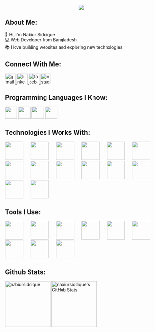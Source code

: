 <div align="center">
  <img src="https://i.ibb.co.com/C7tPm4R/Github-Banner.jpg"  />
</div>

<h2 align="left">About Me:</h2>
<p align="left">
👋 Hi, I'm Nabiur Siddique<br> 
💻 Web Developer from Bangladesh<br>
📚 I love building websites and exploring new technologies<br>
</p>

<h2 align="left">Connect With Me:</h2>

<div align="left">
  <a href="mailto:nabiursiddique01@gmail.com">
  <img src="https://img.shields.io/static/v1?message=Gmail&logo=gmail&label=&color=D14836&logoColor=white&labelColor=&style=for-the-badge" height="35" alt="gmail logo" />
  </a>

  <a href="https://www.linkedin.com/in/nabiursiddique/" target="_blank">
    <img src="https://img.shields.io/static/v1?message=LinkedIn&logo=linkedin&label=&color=0077B5&logoColor=white&labelColor=&style=for-the-badge" height="35" alt="linkedin logo"  />
  </a>

  <a href="https://www.facebook.com/nabiursiddique">
    <img src="https://img.shields.io/static/v1?message=Facebook&logo=facebook&label=&color=1877F2&logoColor=white&labelColor=&style=for-the-badge" height="35" alt="facebook logo"  />
  </a>

  <a href="https://www.instagram.com/nabiursiddique/" target="_blank">
    <img src="https://img.shields.io/static/v1?message=Instagram&logo=instagram&label=&color=E4405F&logoColor=white&labelColor=&style=for-the-badge" height="35" alt="instagram logo"  />
  </a>
</div>

<h2 align="left">Programming Languages I Know:</h2>
<div align="left">
  <img src="https://user-images.githubusercontent.com/25181517/192106070-46255bcf-65e6-4c6b-a296-bf8d0d8fb2a7.png" height="40" width="40"/>

  <img src="https://user-images.githubusercontent.com/25181517/192106073-90fffafe-3562-4ff9-a37e-c77a2da0ff58.png" height="40" width="40"/>

  <img src="https://user-images.githubusercontent.com/25181517/117447155-6a868a00-af3d-11eb-9cfe-245df15c9f3f.png" height="40" width="40"/>
  <!-- <img width="16" /> -->

  <img src="https://user-images.githubusercontent.com/25181517/183890598-19a0ac2d-e88a-4005-a8df-1ee36782fde1.png" height="40" width="40"/>
  <!-- <img width="16" /> -->
</div>

<h2 align="left">Technologies I Works With:</h2>
<div align="left">
  <img src="https://user-images.githubusercontent.com/25181517/192158954-f88b5814-d510-4564-b285-dff7d6400dad.png" height="60"/>
  <img width="16" />

  <img src="https://user-images.githubusercontent.com/25181517/183898674-75a4a1b1-f960-4ea9-abcb-637170a00a75.png" height="60"/>
  <img width="16" />

  <img src="https://user-images.githubusercontent.com/25181517/183897015-94a058a6-b86e-4e42-a37f-bf92061753e5.png" height="60"/>
  <img width="16" />

  <img src="https://user-images.githubusercontent.com/25181517/187896150-cc1dcb12-d490-445c-8e4d-1275cd2388d6.png" height="60"/>
  <img width="16" />

  <img src="https://github.com/marwin1991/profile-technology-icons/assets/136815194/5f8c622c-c217-4649-b0a9-7e0ee24bd704" height="60"/>
  <img width="16" />

  <img src="https://user-images.githubusercontent.com/25181517/182884177-d48a8579-2cd0-447a-b9a6-ffc7cb02560e.png" height="60"/>
  <img width="16" />

  <img src="https://github.com/user-attachments/assets/a3e40bf1-82d5-4907-b3bd-10d2eb4b00f5" height="60"/>
  <img width="16" />

  <img src="https://user-images.githubusercontent.com/25181517/183568594-85e280a7-0d7e-4d1a-9028-c8c2209e073c.png" height="60"/>
  <img width="16" />

  <img src="https://user-images.githubusercontent.com/25181517/183859966-a3462d8d-1bc7-4880-b353-e2cbed900ed6.png" height="60"/>
  <img width="16" />

  <img src="https://user-images.githubusercontent.com/25181517/202896760-337261ed-ee92-4979-84c4-d4b829c7355d.png" height="60"/>
  <img width="16" />

  <img src="https://user-images.githubusercontent.com/25181517/183898054-b3d693d4-dafb-4808-a509-bab54cf5de34.png" height="60"/>
  <img width="16" />

  <img src="https://user-images.githubusercontent.com/25181517/190887795-99cb0921-e57f-430b-a111-e165deedaa36.png" height="60"/>
  <img width="16" />

  <img src="https://github.com/user-attachments/assets/e4bd419a-2a4a-459a-ba9a-d3324e693c4d" height="60"/>
  <img width="16" />

  <img src="https://github.com/user-attachments/assets/9027732b-de8c-4c4b-a065-235e15e33e5e" height="60"/>
  <img width="16" />

</div>

###

<h2 align="left">Tools I Use:</h2>
<div align="left">
  <img src="https://user-images.githubusercontent.com/25181517/192108372-f71d70ac-7ae6-4c0d-8395-51d8870c2ef0.png" height="60"/>
  <img width="16" />

  <img src="https://user-images.githubusercontent.com/25181517/192108374-8da61ba1-99ec-41d7-80b8-fb2f7c0a4948.png" height="60"/>
  <img width="16" />

  <img src="https://user-images.githubusercontent.com/25181517/192108891-d86b6220-e232-423a-bf5f-90903e6887c3.png" height="60"/>
  <img width="16" />
  
  <img src="https://user-images.githubusercontent.com/25181517/192109061-e138ca71-337c-4019-8d42-4792fdaa7128.png" height="60"/>
  <img width="16" />

  <img src="https://user-images.githubusercontent.com/25181517/189716855-2c69ca7a-5149-4647-936d-780610911353.png" height="60"/>
  <img width="16" />

  <img src="https://user-images.githubusercontent.com/25181517/189715289-df3ee512-6eca-463f-a0f4-c10d94a06b2f.png" height="60"/>
  <img width="16" />

  <img src="https://github-production-user-asset-6210df.s3.amazonaws.com/136815194/253220886-02494c7c-de6a-43a6-9293-6369696842ed.png" height="60"/>
  <img width="16" />

  <img src="https://user-images.githubusercontent.com/25181517/121401671-49102800-c959-11eb-9f6f-74d49a5e1774.png" height="60"/>
  <img width="16" />

  <img src="https://github.com/marwin1991/profile-technology-icons/assets/136815194/7e9599e9-0570-4bb6-b17f-676ed589912f" height="60"/>
  <img width="16" />
</div>

###

<h2 align="left">Github Stats:</h2>
<div>
<img align="left" src="https://github-readme-stats.vercel.app/api/top-langs?username=nabiursiddique&show_icons=true&locale=en&layout=compact" alt="nabiursiddique" height='150' />

<img src="https://github-readme-streak-stats.herokuapp.com/?user=nabiursiddique&theme=default&hide_border=true" alt="nabiursiddique's GitHub Stats" height='150' />
</div>
